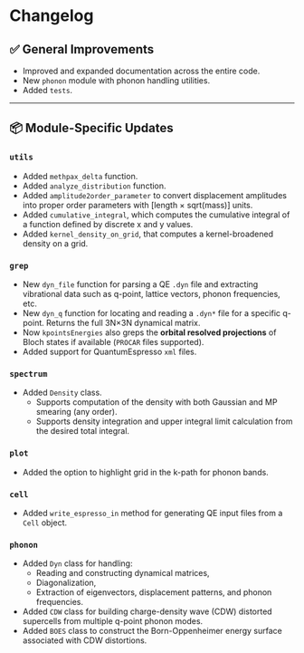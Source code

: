 # Changelog

## ✅ General Improvements

- Improved and expanded documentation across the entire code.
- New `phonon` module with phonon handling utilities.
- Added `tests`.

---

## 📦 Module-Specific Updates

### `utils`
- Added `methpax_delta` function.
- Added `analyze_distribution` function.
- Added `amplitude2order_parameter` to convert displacement amplitudes into proper order parameters with [length × sqrt(mass)] units.
- Added `cumulative_integral`, which computes the cumulative integral of a function defined by discrete x and y values.
- Added `kernel_density_on_grid`, that computes a kernel-broadened density on a grid.

### `grep`
- New `dyn_file` function for parsing a QE `.dyn` file and extracting vibrational data such as q-point, lattice vectors, phonon frequencies, etc.
- New `dyn_q` function for locating and reading a `.dyn*` file for a specific q-point. Returns the full 3N×3N dynamical matrix.
- Now `kpointsEnergies` also greps the **orbital resolved projections** of Bloch states if available (`PROCAR` files supported).
- Added support for QuantumEspresso `xml` files.

### `spectrum`
- Added `Density` class.
    - Supports computation of the density with both Gaussian and MP smearing (any order).
    - Supports density integration and upper integral limit calculation from the desired total integral.

### `plot`
- Added the option to highlight grid in the k-path for phonon bands.

### `cell`
- Added `write_espresso_in` method for generating QE input files from a `Cell` object.

### `phonon`
- Added `Dyn` class for handling:
    - Reading and constructing dynamical matrices,
    - Diagonalization,
    - Extraction of eigenvectors, displacement patterns, and phonon frequencies.
- Added `CDW` class for building charge-density wave (CDW) distorted supercells from multiple q-point phonon modes.
- Added `BOES` class to construct the Born-Oppenheimer energy surface associated with CDW distortions.
